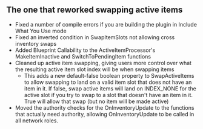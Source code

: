 ## The one that reworked swapping active items

* Fixed a number of compile errors if you are building the plugin in Include What You Use mode
* Fixed an inverted condition in SwapItemSlots not allowing cross inventory swaps
* Added Blueprint Callability to the ActiveItemProcessor's MakeItemInactive and SwitchToPendingItem functions
* Cleaned up active item swapping, giving users more control over what the resulting active item slot index will be when swapping items 
    - This adds a new default-false boolean property to SwapActiveItems to allow swapping to land on a valid item slot that does not have an item in it.  If false, swap active items will land on INDEX_NONE for the active slot if you try to swap to a slot that doesn't have an item in it.  True will allow that swap (but no item will be made active)
* Moved the authority checks for the OnInventoryUpdate to the functions that actually need authority, allowing OnInventoryUpdate to be called in all network roles.  